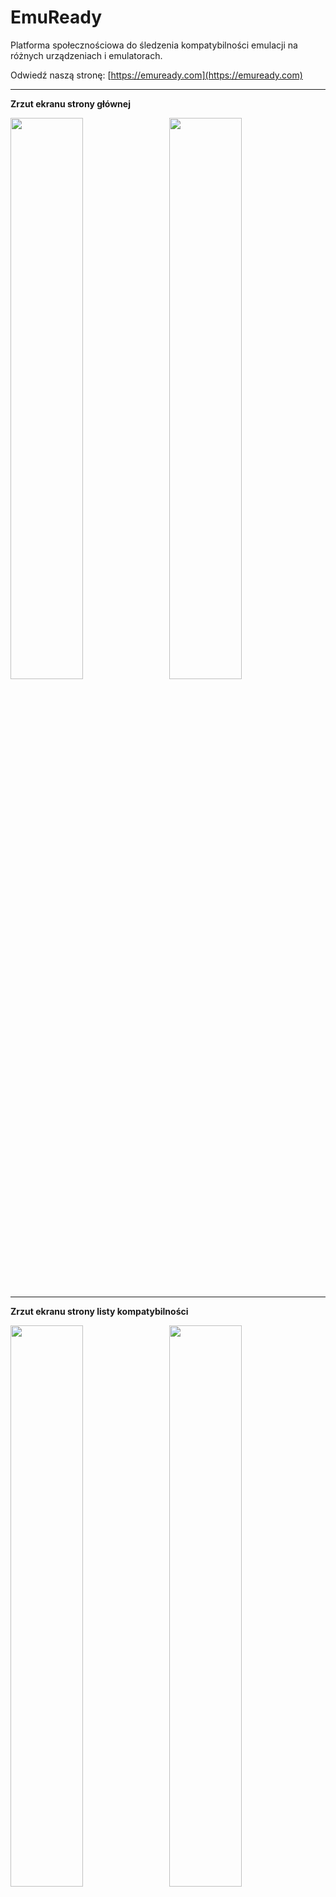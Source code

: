 # EmuReady

Platforma społecznościowa do śledzenia kompatybilności emulacji na różnych urządzeniach i emulatorach.

Odwiedź naszą stronę: [https://emuready.com](https://emuready.com)

---

**Zrzut ekranu strony głównej**

<img src="https://github.com/user-attachments/assets/9a7077fd-a9b1-4a1c-8a81-8f9beed25581" width="48%">&nbsp;&nbsp;&nbsp;<img src="https://github.com/user-attachments/assets/df612c7c-4b9d-481b-ae92-175b2b6afb0b" width="48%">

---

**Zrzut ekranu strony listy kompatybilności**

<img src="https://github.com/user-attachments/assets/400c48d4-6340-4a60-8d86-f996a35f1bf4" width="48%">&nbsp;&nbsp;&nbsp;<img src="https://github.com/user-attachments/assets/4ca1c1de-3616-4c25-81b9-ad80f8a69458" width="48%">

---

**Zrzut ekranu strony gier**

<img src="https://github.com/user-attachments/assets/b036de53-18ed-4bf4-8117-5cd36e87ee31" width="48%">&nbsp;&nbsp;&nbsp;<img src="https://github.com/user-attachments/assets/9fbe12c4-3387-4e1d-986a-df80761134e3" width="48%">

---

## Przegląd

EmuReady pomaga użytkownikom dzielić się oraz odkrywać informacje o kompatybilności emulacji na różnych konfiguracjach sprzętowych i programowych. Użytkownicy mogą zgłaszać raporty o kompatybilności, głosować na wpisy oraz dyskutować o konkretnych kombinacjach gra/urządzenie/emulator.

![License](https://img.shields.io/github/license/Producdevity/emuready?cacheSeconds=1)
![Stars](https://img.shields.io/github/stars/Producdevity/emuready?cacheSeconds=1)
![Forks](https://img.shields.io/github/forks/Producdevity/emuready?cacheSeconds=1)
![Issues](https://img.shields.io/github/issues/Producdevity/emuready?cacheSeconds=1)

## Funkcje

- **Kompleksowa baza kompatybilności**: Śledzenie jak gry działają na różnych emulatorach i urządzeniach
- **Wkład użytkowników**: Raporty i system głosowania napędzany przez społeczność
- **System dyskusji**: Wątki komentarzy z możliwością głosowania w górę/w dół
- **Panel administratora**: Zarządzanie użytkownikami, wpisami i moderacją treści
- **Responsywny design**: Działa na urządzeniach mobilnych, tabletach i komputerach stacjonarnych

## Ostatnie ulepszenia

Kod źródłowy został znacząco ulepszony poprzez następujące zmiany:

### Komponenty UI

- Stworzono komponent **ErrorBoundary** dla lepszego obsługi błędów i odzyskiwania
- Dodano komponent **OptimizedImage** wykorzystujący Next.js Image dla lepszej wydajności
- Ulepszono **Paginację** o funkcje dostępności, nawigację klawiaturą i lepszy UX
- Udoskonalono komponent **Badge** o więcej wariantów, rozmiarów i opcję „pill”
- Dodano komponent **ThemeToggle** do przełączania motywów: jasny, ciemny i systemowy
- Wdrożono **SortableHeader** do sortowania tabeli z wizualnymi wskaźnikami

### Cache & Wydajność

- Ulepszono konfigurację React Query z lepszymi domyślnymi ustawieniami cache, czasami starych danych i logiką ponawiania
- Dodano optymalizację obrazów urządzeń
- Wdrożono właściwą obsługę błędów w całej aplikacji

### Dostępność

- Ulepszona nawigacja klawiaturą dla elementów interaktywnych
- Dodano odpowiednie etykiety ARIA i role
- Poprawione zarządzanie fokusem
- Lepszy kontrast kolorów w komponentach UI

### Bezpieczeństwo

- Walidacja i sanityzacja danych na wielu poziomach (klient, serwer, baza danych)
- Implementacja Content Security Policy
- Ochrona przed atakami XSS i CSRF
- Bezpieczna autoryzacja z NextAuth.js
- Walidacja przesyłanych plików i środki bezpieczeństwa
- Ograniczenia długości wejścia i właściwa sanityzacja
- Walidacja UUID, aby zapobiec manipulacji parametrami

### Doświadczenie deweloperskie

- Dodano dodatkowe skrypty npm dla workflow deweloperskiego
- Lepsza struktura projektu z konsekwentnym eksportem
- Ulepszone informacje o błędach za pomocą własnego ErrorBoundary
- Udoskonalona strona 404 z przydatnymi opcjami nawigacji

### Motywy

- Dodano wykrywanie preferencji motywu systemowego
- Stworzono przełącznik motywów z wieloma opcjami UI
- Ulepszona implementacja ciemnego motywu w komponentach

## Pierwsze kroki

### Wymagania wstępne

- Node.js 20+
- `npm`
- PostgreSQL (lub SQLite do dewelopmentu)

### Instalacja

1. Sklonuj repozytorium

```bash
git clone https://github.com/Producdevity/emuready.git
cd emuready
```

2. Zainstaluj zależności

```bash
npm install
```

3. Skonfiguruj zmienne środowiskowe

```bash
cp .env.example .env
```

Następnie edytuj plik `.env` wprowadzając dane do bazy danych oraz inne ustawienia.

4. Skonfiguruj bazę danych

```bash
npx prisma generate
npx prisma db push
```

5. Uruchom serwer deweloperski

```bash
npm run dev
```

6. Otwórz [http://localhost:3000](http://localhost:3000) w swojej przeglądarce

## Dostępne skrypty

- `npm run dev` - Uruchamia serwer deweloperski
- `npm run dev:strict` - Uruchamia z trybem ścisłym React
- `npm run build` - Buduje aplikację do produkcji
- `npm run start` - Uruchamia serwer produkcyjny
- `npm run test` - Uruchamia testy
- `npm run lint` - Uruchamia ESLint
- `npm run lint:fix` - Naprawia błędy lintowania
- `npm run format` - Formatuje kod za pomocą Prettier
- `npm run typecheck` - Sprawdza typy TypeScript
- `npm run analyze` - Analizuje rozmiar paczki
- `npm run clean` - Czyści cache builda
- `npm run prepare-deploy` - Przygotowuje do wdrożenia (lint, typecheck, test, build)

### Komendy Prisma

- `npx prisma db seed` - Zasieje bazę danych
- `npx prisma studio` - Otwiera Prisma Studio
- `npx prisma db pull` - Pobiera schemat bazy danych
- `npx prisma db push` - Wysyła schemat bazy danych

Zobacz [Prisma Cli Reference](https://www.prisma.io/docs/orm/reference/prisma-cli-reference) po więcej szczegółów.

## Stos technologiczny

- **Framework**: Next.js 15
- **Database ORM**: Prisma
- **API**: tRPC
- **Uwierzytelnianie**: NextAuth.js
- **Styling**: Tailwind CSS
- **Zarządzanie stanem**: React Query
- **Sprawdzanie typów**: TypeScript
- **Animacje**: Framer Motion
- **Walidacja**: Zod, Content Security Policy, Walidacja danych wejściowych

## Współpraca

Zapraszamy do współpracy! Zobacz nasze [Wytyczne dotyczące współpracy](https://raw.githubusercontent.com/Producdevity/EmuReady/master/CONTRIBUTING.md) po więcej szczegółów.

## Licencja

Ten projekt jest objęty licencją MIT – szczegóły znajdziesz w pliku [LICENSE](https://raw.githubusercontent.com/Producdevity/EmuReady/master/LICENSE).

## Kodeks postępowania (TODO)

Pamiętaj, że ten projekt przestrzega [Kodeksu postępowania](https://raw.githubusercontent.com/Producdevity/EmuReady/master/CODE_OF_CONDUCT.md). Biorąc udział w tym projekcie, zgadzasz się na przestrzeganie jego zasad.

## Bezpieczeństwo (TODO)

Jeśli odkryjesz lukę bezpieczeństwa, postępuj zgodnie z naszą [Polityką bezpieczeństwa](https://raw.githubusercontent.com/Producdevity/EmuReady/master/SECURITY.md) podczas zgłaszania.

## Podziękowania

- Wszyscy nasi [Współtwórcy](https://github.com/Producdevity/emuready/graphs/contributors)
- Społeczność emulacji za inspirację i wsparcie

---

Tranlated By [Open Ai Tx](https://github.com/OpenAiTx/OpenAiTx) | Last indexed: 2025-06-07

---
